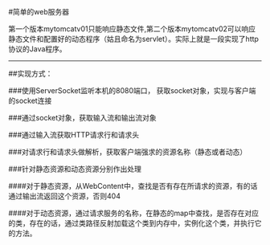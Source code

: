 #简单的web服务器

第一个版本mytomcatv01只能响应静态文件,第二个版本mytomcatv02可以响应静态文件和配置好的动态程序（姑且命名为servlet）。实际上就是一段实现了http协议的Java程序。

***************************************************************************************************************************************************************************************************************************

##实现方式：

###使用ServerSocket监听本机的8080端口， 获取socket对象，实现与客户端的socket连接

###通过socket对象，获取输入流和输出流对象

###通过输入流获取HTTP请求行和请求头

###对请求行和请求头做解析，获取客户端强求的资源名称（静态或者动态）

###针对静态资源和动态资源分别作出处理

####对于静态资源，从WebContent中，查找是否有存在所请求的资源，有的话通过输出流返回这个资源，否则404

####对于动态资源，通过请求服务的名称，在静态的map中查找，是否存在对应的类，存在的话，通过类路径反射加载这个类到内存中，实例化这个类，并执行它的方法。